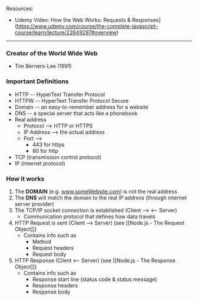 Resources:
* Udemy Video: How the Web Works: Requests & Responses](https://www.udemy.com/course/the-complete-javascript-course/learn/lecture/22649297#overview)

---
### Creator of the World Wide Web
* Tim Berners-Lee (1991)
### Important Definitions
* HTTP -- HyperText Transfer Protocol
* HTTPW -- HyperText Transfer Protocol Secure
* Domain -- an easy-to-remember address for a website
* DNS -- a special server that acts like a phonebook
* Real address
	* Protocol --> HTTP or HTTPS
	* IP Address --> the actual address
	* Port --> 
		* 443 for https
		* 80 for http
* TCP (transmission control protocol)
* IP (internet protocol)

### How it works
1)  The **DOMAIN** (e.g. www.someWebsite.com) is not the real address
1) The **DNS** will match the domain to the real IP address (through internet server provider)
2) The TCP/IP socket connection is established (Client --> <-- Server)
	* Communication protocol that defines how data travels
3) HTTP Request is sent (Client --> Server) (see [[Node.js - The Request Object]])
	* Contains info such as 
		* Method
		* Request headers
		* Request body
4) HTTP Response (Client <-- Server) (see [[Node.js - The Response Object]])
	* Contains info such as
		* Response start line (status code & status message)
		* Response headers
		* Response body


